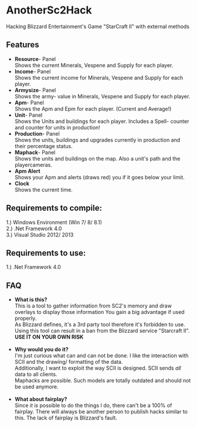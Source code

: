 AnotherSc2Hack
==============
Hacking Blizzard Entertainment's Game "StarCraft II" with external methods<br>


Features
--------
<ul>
<li><b>Resource</b>- Panel<br>
		Shows the current Minerals, Vespene and Supply for each player.<br>
<li><b>Income</b>- Panel<br>
		Shows the current income for Minerals, Vespene and Supply for each player.<br>
<li><b>Armysize</b>- Panel<br>
		Shows the army- value in Minerals, Vespene and Supply for each player.<br>
<li><b>Apm</b>- Panel<br>
		Shows the Apm and Epm for each player. (Current and Average!)<br>
<li><b>Unit</b>- Panel<br>
		Shows the Units and buildings for each player. Includes a Spell- counter and counter for units in production!<br>
<li><b>Production</b>- Panel<br>
		Shows the units, buildings and upgrades currently in production and their percentage status.<br>
<li><b>Maphack</b>- Panel<br>
		Shows the units and buildings on the map. Also a unit's path and the playercameras.<br>
<li><b>Apm Alert</b><br>
		Shows your Apm and alerts (draws red) you if it goes below your limit.<br>
<li><b>Clock</b><br>
		Shows the current time.<br>
</ul>


Requirements to compile:
------------------------
1.) Windows Environment (Win 7/ 8/ 8.1)<br>
2.) .Net Framework 4.0<br>
3.) Visual Studio 2012/ 2013<br>



Requirements to use:
--------------------
1.) .Net Framework 4.0<br>



FAQ
---
<UL>
<li><b>What is this?</b><br>
		This is a tool to gather information from SC2's memory and draw overlays to display those information
		You gain a big advantage if used properly.<br>
		As Blizzard defines, it's a 3rd party tool therefore it's forbidden to use.<br>
		Using this tool can result in a ban from the Blizzard service "Starcraft II".<br>
		<b>USE IT ON YOUR OWN RISK</b><br>
		<br>
<li><b>Why would you do it?</b><br>
		I'm just curious what can and can not be done. I like the interaction with SCII and the drawing/ 				formatting of the data.<br>
		Additionally, I want to exploit the way SCII is designed. SCII sends <i>all</i> data to all clients.<br>
		Maphacks are possible. Such models are totally outdated and should not be used anymore.<br>
		<br>
<li><b>What about fairplay?</b><br>
		Since <i>it is</i> possible to do the things I do, there can't be a 100% of fairplay. There will always be 			another person to publish hacks similar to this. The lack of fairplay is Blizzard's fault.
</UL>
